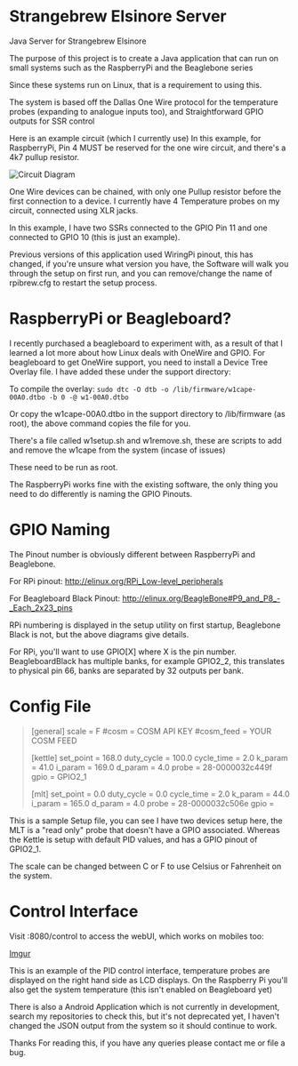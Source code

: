 Strangebrew Elsinore Server
==================


Java Server for Strangebrew Elsinore

The purpose of this project is to create a Java application that can run on small systems such as the RaspberryPi and the Beaglebone series

Since these systems run on Linux, that is a requirement to using this.

The system is based off the Dallas One Wire protocol for the temperature probes (expanding to analogue inputs too), and Straightforward GPIO outputs for SSR control

Here is an example circuit (which I currently use) In this example, for RaspberryPi, Pin 4 MUST be reserved for the one wire circuit, and there's a 4k7 pullup resistor.

![Circuit Diagram](https://raw.github.com/DougEdey/SB_Elsinore_Server/master/img/rpi_circuit.png)

One Wire devices can be chained, with only one Pullup resistor before the first connection to a device. I currently have 4 Temperature probes on my circuit, connected using XLR jacks.

In this example, I have two SSRs connected to the GPIO Pin 11 and one connected to GPIO 10 (this is just an example).

Previous versions of this application used WiringPi pinout, this has changed, if you're unsure what version you have, the Software will walk you through the setup on first run, and you can remove/change the name of rpibrew.cfg to restart the setup process.

RaspberryPi or Beagleboard?
=======================

I recently purchased a beagleboard to experiment with, as a result of that I learned a lot more about how Linux deals with OneWire and GPIO. For beagleboard to get OneWire support, you need to install a Device Tree Overlay file. I have added these under the support directory:

To compile the overlay: 
``` sudo dtc -O dtb -o /lib/firmware/w1cape-00A0.dtbo -b 0 -@ w1-00A0.dtbo ```

Or copy the w1cape-00A0.dtbo in the support directory to /lib/firmware (as root), the above command copies the file for you.

There's a file called w1setup.sh and w1remove.sh, these are scripts to add and remove the w1cape from the system (incase of issues)

These need to be run as root.

The RaspberryPi works fine with the existing software, the only thing you need to do differently is naming the GPIO Pinouts.

GPIO Naming
===========

The Pinout number is obviously different between RaspberryPi and Beaglebone.

For RPi pinout: http://elinux.org/RPi_Low-level_peripherals

For Beagleboard Black Pinout: http://elinux.org/BeagleBone#P9_and_P8_-_Each_2x23_pins

RPi numbering is displayed in the setup utility on first startup, Beaglebone Black is not, but the above diagrams give details. 

For RPi, you'll want to use GPIO[X] where X is the pin number. BeagleboardBlack has multiple banks, for example GPIO2_2, this translates to physical pin 66, banks are separated by 32 outputs per bank. 

Config File
=========


>[general]
>scale = F
>#cosm = COSM API KEY
>#cosm_feed = YOUR COSM FEED
>
>[kettle]
>set_point = 168.0
>duty_cycle = 100.0
>cycle_time = 2.0
>k_param = 41.0
>i_param = 169.0
>d_param = 4.0
>probe = 28-0000032c449f
>gpio = GPIO2_1
>
>
>[mlt]
>set_point = 0.0
>duty_cycle = 0.0
>cycle_time = 2.0
>k_param = 44.0
>i_param = 165.0
>d_param = 4.0
>probe = 28-0000032c506e
>gpio = 

This is a sample Setup file, you can see I have two devices setup here, the MLT is a "read only" probe that doesn't have a GPIO associated. Whereas the Kettle is setup with default PID values, and has a GPIO pinout of GPIO2_1.

The scale can be changed between C or F to use Celsius or Fahrenheit on the system.

Control Interface
============

Visit <ip of your system>:8080/control to access the webUI, which works on mobiles too:

[Imgur](http://i.imgur.com/CABbHrs)

This is an example of the PID control interface, temperature probes are displayed on the right hand side as LCD displays. On the Raspberry Pi you'll also get the system temperature (this isn't enabled on Beagleboard yet)

There is also a Android Application which is not currently in development, search my repositories to check this, but it's not deprecated yet, I haven't changed the JSON output from the system so it should continue to work.



Thanks For reading this, if you have any queries please contact me or file a bug.
